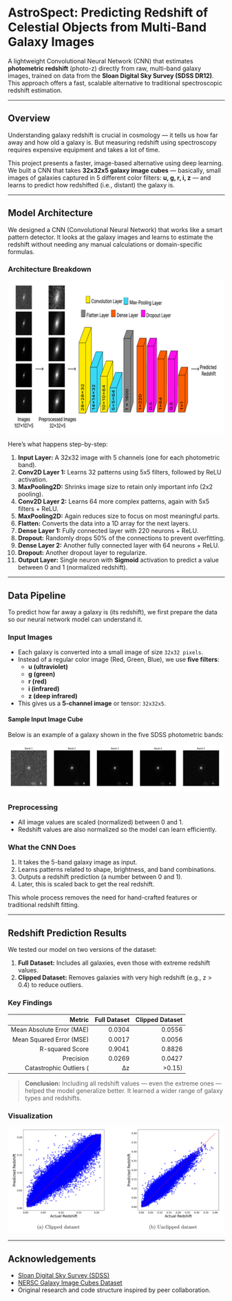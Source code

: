 # AstroSpect: Predicting Redshift of Celestial Objects from Multi-Band Galaxy Images

A lightweight Convolutional Neural Network (CNN) that estimates **photometric redshift** (photo-z) directly from raw, multi-band galaxy images, trained on data from the **Sloan Digital Sky Survey (SDSS DR12)**. This approach offers a fast, scalable alternative to traditional spectroscopic redshift estimation.

---

## Overview

Understanding galaxy redshift is crucial in cosmology — it tells us how far away and how old a galaxy is. But measuring redshift using spectroscopy requires expensive equipment and takes a lot of time.

This project presents a faster, image-based alternative using deep learning. We built a CNN that takes **32x32x5 galaxy image cubes** — basically, small images of galaxies captured in 5 different color filters: **u, g, r, i, z** — and learns to predict how redshifted (i.e., distant) the galaxy is.

---

## Model Architecture

We designed a CNN (Convolutional Neural Network) that works like a smart pattern detector. It looks at the galaxy images and learns to estimate the redshift without needing any manual calculations or domain-specific formulas.

### Architecture Breakdown
![Architecture](static/architecture.png)

Here’s what happens step-by-step:

1. **Input Layer:** A 32x32 image with 5 channels (one for each photometric band).
2. **Conv2D Layer 1:** Learns 32 patterns using 5x5 filters, followed by ReLU activation.
3. **MaxPooling2D:** Shrinks image size to retain only important info (2x2 pooling).
4. **Conv2D Layer 2:** Learns 64 more complex patterns, again with 5x5 filters + ReLU.
5. **MaxPooling2D:** Again reduces size to focus on most meaningful parts.
6. **Flatten:** Converts the data into a 1D array for the next layers.
7. **Dense Layer 1:** Fully connected layer with 220 neurons + ReLU.
8. **Dropout:** Randomly drops 50% of the connections to prevent overfitting.
9. **Dense Layer 2:** Another fully connected layer with 64 neurons + ReLU.
10. **Dropout:** Another dropout layer to regularize.
11. **Output Layer:** Single neuron with **Sigmoid** activation to predict a value between 0 and 1 (normalized redshift).

---

## Data Pipeline 

To predict how far away a galaxy is (its redshift), we first prepare the data so our neural network model can understand it.

### Input Images

- Each galaxy is converted into a small image of size `32x32 pixels`.
- Instead of a regular color image (Red, Green, Blue), we use **five filters**:
  - **u (ultraviolet)**
  - **g (green)**
  - **r (red)**
  - **i (infrared)**
  - **z (deep infrared)**
- This gives us a **5-channel image** or tensor: `32x32x5`.

#### Sample Input Image Cube

Below is an example of a galaxy shown in the five SDSS photometric bands:

![Sample Galaxy Bands](static/galaxy_bands.png)

### Preprocessing

- All image values are scaled (normalized) between 0 and 1.
- Redshift values are also normalized so the model can learn efficiently.

### What the CNN Does

1. It takes the 5-band galaxy image as input.
2. Learns patterns related to shape, brightness, and band combinations.
3. Outputs a redshift prediction (a number between 0 and 1).
4. Later, this is scaled back to get the real redshift.

This whole process removes the need for hand-crafted features or traditional redshift fitting.

---

## Redshift Prediction Results

We tested our model on two versions of the dataset:

1. **Full Dataset:** Includes all galaxies, even those with extreme redshift values.
2. **Clipped Dataset:** Removes galaxies with very high redshift (e.g., z > 0.4) to reduce outliers.

### Key Findings

| Metric                          | Full Dataset | Clipped Dataset |
|-------------------------------:|-------------:|----------------:|
| Mean Absolute Error (MAE)      | 0.0304       | 0.0556          |
| Mean Squared Error (MSE)       | 0.0017       | 0.0056          |
| R-squared Score                | 0.9041       | 0.8826          |
| Precision                      | 0.0269       | 0.0427          |
| Catastrophic Outliers (|Δz|>0.15) | **0.12%**     | 1.28%           |

> **Conclusion:** Including all redshift values — even the extreme ones — helped the model generalize better. It learned a wider range of galaxy types and redshifts.

### Visualization

![Predicted vs Actual Redshift](static/clipped_v_full.png)

---

## Acknowledgements

- [Sloan Digital Sky Survey (SDSS)](https://www.sdss.org/)
- [NERSC Galaxy Image Cubes Dataset](https://portal.nersc.gov/project/cosmo/data/sdss/)
- Original research and code structure inspired by peer collaboration.
